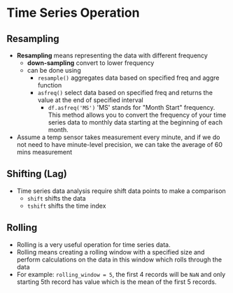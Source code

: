 # Time Series Operation

## Resampling

- **Resampling** means representing the data with different frequency
  - **down-sampling** convert to lower frequency
  - can be done using
    - `resample()` aggregates data based on specified freq and aggre function
    - `asfreq()` select data based on specified freq and returns the value at the end of specified interval
      - `df.asfreq('MS')` 'MS' stands for "Month Start" frequency. This method allows you to convert the frequency of your time series data to monthly data starting at the beginning of each month.
- Assume a temp sensor takes measurement every minute, and if we do not need to have minute-level precision, we can take the average of 60 mins measurement

## Shifting (Lag)

- Time series data analysis require shift data points to make a comparison
  - `shift` shifts the data
  - `tshift` shifts the time index

## Rolling

- Rolling is a very useful operation for time series data.
- Rolling means creating a rolling window with a specified size and perform calculations on the data in this window which rolls through the data
- For example: `rolling_window = 5`, the first 4 records will be `NaN` and only starting 5th record has value which is the mean of the first 5 records.

